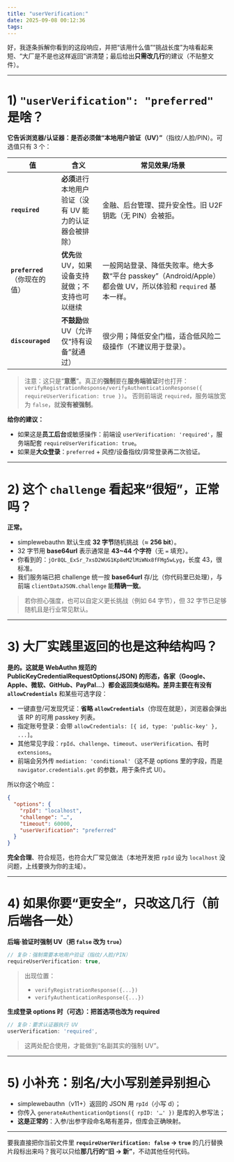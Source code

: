 ```yaml
---
title: "userVerification:"
date: 2025-09-08 00:12:36
tags:
---
```


好，我逐条拆解你看到的这段响应，并把“该用什么值”“挑战长度”为啥看起来短、“大厂是不是也这样返回”讲清楚；最后给出**只需改几行**的建议（不贴整文件）。

---

# 1) `"userVerification": "preferred"` 是啥？

**它告诉浏览器/认证器：是否必须做“本地用户验证（UV）”**（指纹/人脸/PIN）。可选值只有 3 个：

| 值                            | 含义                                                     | 常见效果/场景                                                                                                |
| ----------------------------- | -------------------------------------------------------- | ------------------------------------------------------------------------------------------------------------ |
| **`required`**                | **必须**进行本地用户验证（没有 UV 能力的认证器会被排除） | 金融、后台管理、提升安全性。旧 U2F 钥匙（无 PIN）会被拒。                                                    |
| **`preferred`**（你现在的值） | **优先**做 UV，如果设备支持就做；不支持也可以继续        | 一般网站登录、降低失败率。绝大多数“平台 passkey”（Android/Apple）都会做 UV，所以体验和 `required` 基本一样。 |
| **`discouraged`**             | **不鼓励**做 UV（允许仅“持有设备”就通过）                | 很少用；降低安全门槛，适合低风险二级操作（不建议用于登录）。                                                 |

> 注意：这只是“**意愿**”。真正的**强制**要在**服务端验证**时也打开：
> `verifyRegistrationResponse/verifyAuthenticationResponse({ requireUserVerification: true })`。
> 否则前端说 `required`，服务端放宽为 `false`，就**没有被强制**。

**给你的建议：**

- 如果这是**员工后台**或敏感操作：前端设 `userVerification: 'required'`，服务端配套 `requireUserVerification: true`。
- 如果是**大众登录**：`preferred` + 风控/设备指纹/异常登录再二次验证。

---

# 2) 这个 `challenge` 看起来“很短”，正常吗？

**正常。**

- simplewebauthn 默认生成 **32 字节**随机挑战（≈ **256 bit**）。
- 32 字节用 **base64url** 表示通常是 **43\~44 个字符**（无 `=` 填充）。
- 你看到的：`jOr8QL_ExSr_7xsD2WUG1Kp8eM2lMiWNx8fFMg5wLyg`，长度 43，很标准。
- 我们服务端已把 challenge 统一按 **base64url** 存/比（你代码里已处理），与前端 `clientDataJSON.challenge` 能**精确一致**。

> 若你担心强度，也可以自定义更长挑战（例如 64 字节），但 32 字节已足够随机且是行业常见默认。

---

# 3) 大厂实践里返回的也是这种结构吗？

**是的。**这就是 WebAuthn 规范的 **PublicKeyCredentialRequestOptions(JSON)** 的形态，各家（Google、Apple、微软、GitHub、PayPal…）都会返回类似结构。差异主要在**有没有 `allowCredentials`** 和某些可选字段：

- 一键直登/可发现凭证：**省略 `allowCredentials`**（你现在就是），浏览器会弹出该 RP 的可用 passkey 列表。
- 指定账号登录：会带 `allowCredentials: [{ id, type: 'public-key' }, ...]`。
- 其他常见字段：`rpId`、`challenge`、`timeout`、`userVerification`、有时 `extensions`。
- 前端会另外传 `mediation: 'conditional'`（这不是 options 里的字段，而是 `navigator.credentials.get` 的参数，用于条件式 UI）。

所以你这个响应：

```json
{
  "options": {
    "rpId": "localhost",
    "challenge": "…",
    "timeout": 60000,
    "userVerification": "preferred"
  }
}
```

**完全合理**、符合规范，也符合大厂常见做法（本地开发把 `rpId` 设为 `localhost` 没问题，上线要换为你的主域）。

---

# 4) 如果你要“更安全”，只改这几行（前后端各一处）

**后端·验证时强制 UV（把 `false` 改为 `true`）**

```ts
// 复杂：强制需要本地用户验证（指纹/人脸/PIN）
requireUserVerification: true,
```

> 出现位置：
>
> - `verifyRegistrationResponse({...})`
> - `verifyAuthenticationResponse({...})`

**生成登录 options 时（可选）：把首选项也改为 required**

```ts
// 复杂：要求认证器执行 UV
userVerification: 'required',
```

> 这两处配合使用，才能做到“名副其实的强制 UV”。

---

# 5) 小补充：别名/大小写别差异别担心

- simplewebauthn（v11+）返回的 JSON 用 `rpId`（小写 d）；
- 你传入 `generateAuthenticationOptions({ rpID: '…' })` 是库的入参写法；
- **这是正常的**：入参/出参字段命名略有差异，但库会正确映射。

---

要我直接把你当前文件里 **`requireUserVerification: false` → `true`** 的几行替换片段标出来吗？我可以只给**那几行的“旧 → 新”**，不动其他任何代码。
